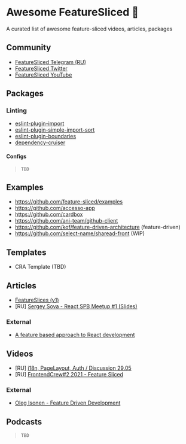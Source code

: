 # Awesome FeatureSliced 🍰

A curated list of awesome feature-sliced videos, articles, packages

## Community

- [FeatureSliced Telegram (RU)](https://t.me/feature_sliced)
- [FeatureSliced Twitter](https://twitter.com/feature_sliced)
- [FeatureSliced YouTube](https://www.youtube.com/channel/UCkng_PHLatpDKPOIKfI731A)

## Packages

### Linting

- [eslint-plugin-import](https://github.com/benmosher/eslint-plugin-import)
- [eslint-plugin-simple-import-sort](https://github.com/lydell/eslint-plugin-simple-import-sort)
- [eslint-plugin-boundaries](https://github.com/javierbrea/eslint-plugin-boundaries)
- [dependency-cruiser](https://github.com/sverweij/dependency-cruiser)

#### Configs

> `TBD`

## Examples

- https://github.com/feature-sliced/examples
- https://github.com/accesso-app
- https://github.com/cardbox
- https://github.com/ani-team/github-client
- https://github.com/kof/feature-driven-architecture (feature-driven)
- https://github.com/select-name/sharead-front (WIP)

## Templates

- CRA Template (TBD)

## Articles

- [FeatureSlices (v1)](https://featureslices.dev/)
- [RU] [Sergey Sova - React SPB Meetup #1 (Slides)](https://t.me/feature_slices)

### External

- [A feature based approach to React development](https://ryanlanciaux.com/blog/2017/08/20/a-feature-based-approach-to-react-development/)

## Videos

- [RU] [i18n, PageLayout, Auth / Discussion 29.05](https://youtu.be/b_nBvHWqxP8)
- [RU] [FrontendCrew#2 2021 - Feature Sliced](https://youtu.be/SnzPAr_FJ7w)

### External

- [Oleg Isonen - Feature Driven Development](https://youtu.be/BWAeYuWFHhs)


## Podcasts

> `TBD`
